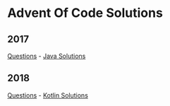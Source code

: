 # Advent Of Code Solutions

## 2017
[Questions](http://adventofcode.com/2017) - [Java Solutions](https://github.com/oknowles/advent-of-code/tree/master/kotlin/src/main/java/com/oliver/adventofcode/year2017)

## 2018
[Questions](http://adventofcode.com/2018) - [Kotlin Solutions](https://github.com/oknowles/advent-of-code/tree/master/kotlin/src/main/kotlin/com.oliver.adventofcode/year2018)
